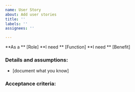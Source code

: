 ```yaml
---
name: User Story
about: Add user stories
title: ''
labels: ''
assignees: ''

---
```


**As a **  [Role]
**I need **  [Function]
**I need **  [Benefit]

### Details and assumptions:
* [document what you know]

### Acceptance criteria:
